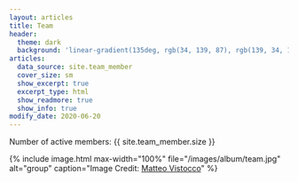 ```yaml
---
layout: articles
title: Team
header:
  theme: dark
  background: 'linear-gradient(135deg, rgb(34, 139, 87), rgb(139, 34, 139))'
articles:
  data_source: site.team_member
  cover_size: sm
  show_excerpt: true
  excerpt_type: html
  show_readmore: true
  show_info: true 
modify_date: 2020-06-20  
---
```


Number of active members: {{ site.team_member.size }}

{% include image.html
max-width="100%" file="/images/album/team.jpg" alt="group"
caption="Image Credit: [Matteo Vistocco](https://unsplash.com/@mrsunflower94)" %}